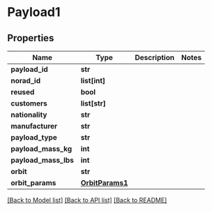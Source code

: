 # Payload1

## Properties
Name | Type | Description | Notes
------------ | ------------- | ------------- | -------------
**payload_id** | **str** |  | 
**norad_id** | **list[int]** |  | 
**reused** | **bool** |  | 
**customers** | **list[str]** |  | 
**nationality** | **str** |  | 
**manufacturer** | **str** |  | 
**payload_type** | **str** |  | 
**payload_mass_kg** | **int** |  | 
**payload_mass_lbs** | **int** |  | 
**orbit** | **str** |  | 
**orbit_params** | [**OrbitParams1**](OrbitParams1.md) |  | 

[[Back to Model list]](../README.md#documentation-for-models) [[Back to API list]](../README.md#documentation-for-api-endpoints) [[Back to README]](../README.md)


